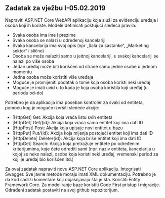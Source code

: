 ## Zadatak za vježbu I-05.02.2019

Napraviti ASP.NET Core WebAPI aplikaciju koja služi za evidenciju uređaja i osoba koji ih koriste. Modele definisati poštujući sledeća pravila:

* Svaka osoba ima ime i prezime
* Svaka osoba se nalazi u određenoj kancelariji
* Svaka kancelarija ima svoj opis (npr „Sala za sastanke“, „Marketing sektor“ i slično)
* Osoba se može nalaziti samo u jednoj kancelariji, u svakoj kancelariji se nalazi po više osoba
* Jedan uređaj može biti korišćen od strane samo jedne osobe u jednom momentu
* Jedna osoba može koristiti više uređaja
* Moguće je promijeniti podatak o tome koja osoba koristi neki uređaj
* Moguće je imati uvid u to kada je koja osoba koristila koji uređaj (u periodu od-do)

Potrebno je da aplikacija ima poseban kontroler za svaki od entiteta, pomoću kog je moguće izvršiti sledeće akcije:

* [HttpGet] Get: Akcija koja vraća listu svih entiteta
* [HttpGet] Get/{id}: Akcija koja vraća samo entitet koji ima dati ID
* [HttpPost] Post: Akcija koja upisuje novi entitet u bazu
* [HttpPut] Put/{id}: Akcija koja mijenja postojeći entitet koji ima dati ID
* [HttpDelete] Delete/{id}: Akcija koja briše entitet koji ima dati ID
* [HttpGet] Search: Akcija koja pretražuje entitete po određenim kriterijumima, koje ćete odrediti sami (npr. naziv entiteta, kancelarija u kojoj se neko nalazi, osoba koja koristi neki uređaj, vremenski period za koji je uređaj bio korišćen itd.)

Za ovaj zadatak napraviti novu ASP.NET Core aplikaciju. Integrisati Swagger. Sve javne metode moraju imati XML dokumentaciju. Potrebno je da kod sadrži komentare koji objašnjavaju šta je šta. Koristiti Entity Framework Core. Za modeliranje baze koristiti Code First pristup i migracije. Odrađeni zadatak postaviti na svoj github repozitorijum.
